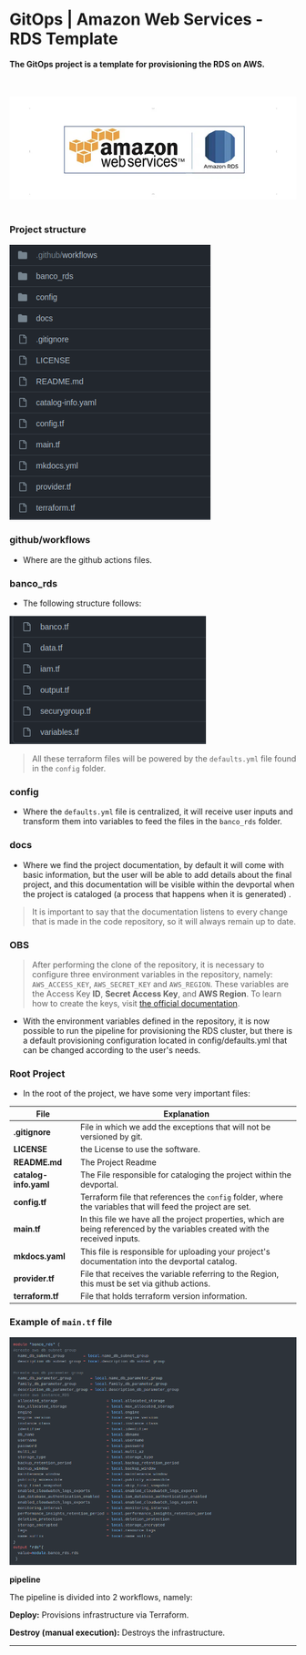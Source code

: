 # GitOps | Amazon Web Services - RDS Template

**The GitOps project is a template for provisioning the RDS on AWS.**

<br/><br/>
<img src="./imgs/image.png"/>
<br/><br/>

### Project structure

<img src="./imgs/image2.png"/>

### github/workflows

- Where are the github actions files.

### banco_rds

- The following structure follows:

<img src="./imgs/image3.png"/>

> All these terraform files will be powered by the `defaults.yml` file found in the `config` folder.


### config

- Where the `defaults.yml` file is centralized, it will receive user inputs and transform them into variables to feed the files in the `banco_rds` folder.

### docs

- Where we find the project documentation, by default it will come with basic information, but the user will be able to add details about the final project, and this documentation will be visible within the devportal when the project is cataloged (a process that happens when it is generated) .

> It is important to say that the documentation listens to every change that is made in the code repository, so it will always remain up to date.

### OBS

> After performing the clone of the repository, it is necessary to configure three environment variables in the repository, namely: `AWS_ACCESS_KEY`, `AWS_SECRET_KEY` and `AWS_REGION`. These variables are the Access Key **ID**, **Secret Access Key**, and **AWS Region**. To learn how to create the keys, visit <a href="https://docs.aws.amazon.com/IAM/latest/UserGuide/id_credentials_access-keys.html#Using_CreateAccessKey">the official documentation</a>.


- With the environment variables defined in the repository, it is now possible to run the pipeline for provisioning the RDS cluster, but there is a default provisioning configuration located in config/defaults.yml that can be changed according to the user's needs.

### Root Project

- In the root of the project, we have some very important files:

| File              | Explanation                                                                                                                                                                                                                                                                            |
| ----------------- | -------------------------------------------------------------------------------------------------------------------------------------------------------------------------------------------------------------------------------------------------------------------------------------- |
| **.gitignore**       | File in which we add the exceptions that will not be versioned by git.                                                                                                                                                                               |
| **LICENSE**      | the License to use the software.                                                                                                                                                                                                                  |
| **README.md**      | The Project Readme                                                                                                                                                                                                                  |
| **catalog-info.yaml**       | The File responsible for cataloging the project within the devportal.                                                                                                                                                                                                                  |
| **config.tf**      | Terraform file that references the `config` folder, where the variables that will feed the project are set.                              |
| **main.tf**      | In this file we have all the project properties, which are being referenced by the variables created with the received inputs.                              |
| **mkdocs.yaml**      | This file is responsible for uploading your project's documentation into the devportal catalog.                              |
| **provider.tf**      | File that receives the variable referring to the Region, this must be set via github actions.                                                                                                                                                                                                                  |
| **terraform.tf** | File that holds terraform version information. |


### Example of `main.tf` file

<img src="./imgs/image4.png"/>


**pipeline**

The pipeline is divided into 2 workflows, namely:


**Deploy:** Provisions infrastructure via Terraform.

**Destroy (manual execution):** Destroys the infrastructure.

---